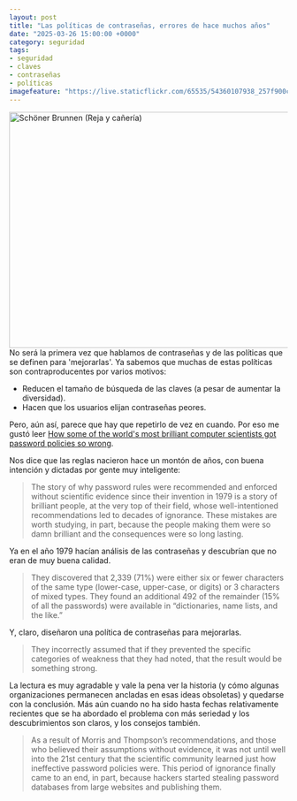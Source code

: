 ```yaml
---
layout: post
title: "Las políticas de contraseñas, errores de hace muchos años"
date: "2025-03-26 15:00:00 +0000"
category: seguridad
tags:
- seguridad
- claves
- contraseñas
- políticas
imagefeature: "https://live.staticflickr.com/65535/54360107938_257f900cb2_z.jpg"
---
```

<a data-flickr-embed="true" href="https://www.flickr.com/photos/fernand0/54360107938/in/dateposted/" title="Schöner Brunnen (Reja y cañería)"><img src="https://live.staticflickr.com/65535/54360107938_257f900cb2_z.jpg" width="640" height="427" alt="Schöner Brunnen (Reja y cañería)"/></a><script async src="//embedr.flickr.com/assets/client-code.js" charset="utf-8"></script>
No será la primera vez que hablamos de contraseñas y de las políticas que se definen para 'mejorarlas'. Ya sabemos que muchas de estas políticas son contraproducentes por varios motivos:

- Reducen el tamaño de búsqueda de las claves (a pesar de aumentar la diversidad).
- Hacen que los usuarios elijan contraseñas peores.

Pero, aún así, parece que hay que repetirlo de vez en cuando. Por eso me gustó leer [How some of the world's most brilliant computer scientists got password policies so wrong](https://stuartschechter.org/posts/password-history/).

Nos dice que las reglas nacieron hace un montón de años, con buena intención y dictadas por gente muy inteligente:

> The story of why password rules were recommended and enforced without scientific evidence since their invention in 1979 is a story of brilliant people, at the very top of their field, whose well-intentioned recommendations led to decades of ignorance. These mistakes are worth studying, in part, because the people making them were so damn brilliant and the consequences were so long lasting.

Ya en el año 1979 hacían análisis de las contraseñas y descubrían que no eran de muy buena calidad.

> They discovered that 2,339 (71%) were either six or fewer characters of the same type (lower-case, upper-case, or digits) or 3 characters of mixed types. They found an additional 492 of the remainder (15% of all the passwords) were available in “dictionaries, name lists, and the like.”

Y, claro, diseñaron una política de contraseñas para mejorarlas.

> They incorrectly assumed that if they prevented the specific categories of weakness that they had noted, that the result would be something strong.

La lectura es muy agradable y vale la pena ver la historia (y cómo algunas organizaciones permanecen ancladas en esas ideas obsoletas) y quedarse con la conclusión. Más aún cuando no ha sido hasta fechas relativamente recientes que se ha abordado el problema con más seriedad y los descubrimientos son claros, y los consejos también.

> As a result of Morris and Thompson’s recommendations, and those who believed their assumptions without evidence, it was not until well into the 21st century that the scientific community learned just how ineffective password policies were. This period of ignorance finally came to an end, in part, because hackers started stealing password databases from large websites and publishing them.


